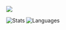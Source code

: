 ![](https://komarev.com/ghpvc/?username=wetor&color=green)

<!-- bg_color=60,f7b267,f25c54&text_color=fff&title_color=fff&icon_color=fff-->
![Stats](https://github-readme-stats.vercel.app/api?username=wetor&include_all_commits=true&hide_border=true&count_private=true&theme=graywhite) ![Languages](https://github-readme-stats.vercel.app/api/top-langs/?username=wetor&&show_icons=true&count_private=true&hide_border=true&theme=graywhite&layout=compact&langs_count=8&exclude_repo=wxGo)


